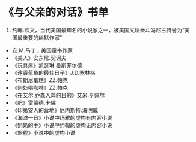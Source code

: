 # 《与父亲的对话》书单

1. 约翰.欧文，当代美国最知名的小说家之一，被美国文坛泰斗冯尼古特誉为“美国最重要的幽默作家”
- 安.M.马丁，美国童书作家
- 《美人》安东尼.契诃夫
- 《玩具屋》凯瑟琳.曼斯菲尔德
- 《逮香蕉鱼的最佳日子》J.D.塞林格
- 《布朗尼蛋糕》ZZ.帕克
- 《别处喝咖啡》ZZ.帕克
- 《在艾尔.乔森入葬的目的》艾米.亨佩尔
- 《肥》雷蒙德.卡佛
- 《印第安人的营地》厄内斯特.海明威
- 《海滩一日》小说中玛雅的虚构有内容小说
- 《奶奶的手》小说中约翰的虚构无内容小说
- 《旅程》小说中的虚构小说